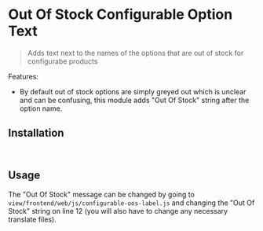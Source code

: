 # Out Of Stock Configurable Option Text

> Adds text next to the names of the options that are out of stock for configurabe products

Features:

* By default out of stock options are simply greyed out which is unclear and can be confusing, this module adds "Out Of Stock" string after the option name. 

## Installation

`  `

## Usage

The "Out Of Stock" message can be changed by going to ` view/frontend/web/js/configurable-oos-label.js ` and changing the "Out Of Stock" string on line 12 (you will also have to change any necessary translate files).